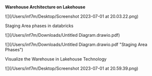 **Warehouse Architecture on Lakehouse**

![](/Users/inf7m/Desktop/Screenshot 2023-07-01 at 20.03.22.png)


Staging Area phases in databricks

![](/Users/inf7m/Downloads/Untitled Diagram.drawio.pdf)

![](/Users/inf7m/Downloads/Untitled Diagram.drawio.pdf "Staging Area Phases")


Visualize the Warehouse in Lakehouse Technology

![](/Users/inf7m/Desktop/Screenshot 2023-07-01 at 20.59.39.png)